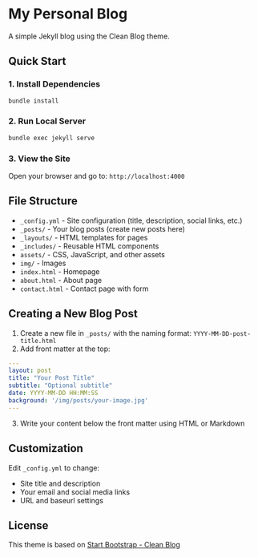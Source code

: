 # My Personal Blog

A simple Jekyll blog using the Clean Blog theme.

## Quick Start

### 1. Install Dependencies
```bash
bundle install
```

### 2. Run Local Server
```bash
bundle exec jekyll serve
```

### 3. View the Site
Open your browser and go to: `http://localhost:4000`

## File Structure

- `_config.yml` - Site configuration (title, description, social links, etc.)
- `_posts/` - Your blog posts (create new posts here)
- `_layouts/` - HTML templates for pages
- `_includes/` - Reusable HTML components
- `assets/` - CSS, JavaScript, and other assets
- `img/` - Images
- `index.html` - Homepage
- `about.html` - About page
- `contact.html` - Contact page with form

## Creating a New Blog Post

1. Create a new file in `_posts/` with the naming format: `YYYY-MM-DD-post-title.html`
2. Add front matter at the top:

```yaml
---
layout: post
title: "Your Post Title"
subtitle: "Optional subtitle"
date: YYYY-MM-DD HH:MM:SS
background: '/img/posts/your-image.jpg'
---
```

3. Write your content below the front matter using HTML or Markdown

## Customization

Edit `_config.yml` to change:
- Site title and description
- Your email and social media links
- URL and baseurl settings

## License

This theme is based on [Start Bootstrap - Clean Blog](https://startbootstrap.com/themes/clean-blog-jekyll/)
